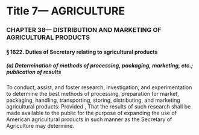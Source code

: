 
# Title 7— AGRICULTURE
### CHAPTER 38— DISTRIBUTION AND MARKETING OF AGRICULTURAL PRODUCTS
#### § 1622. Duties of Secretary relating to agricultural products
##### (a) Determination of methods of processing, packaging, marketing, etc.; publication of results

To conduct, assist, and foster research, investigation, and experimentation to determine the best methods of processing, preparation for market, packaging, handling, transporting, storing, distributing, and marketing agricultural products: Provided , That the results of such research shall be made available to the public for the purpose of expanding the use of American agricultural products in such manner as the Secretary of Agriculture may determine.
